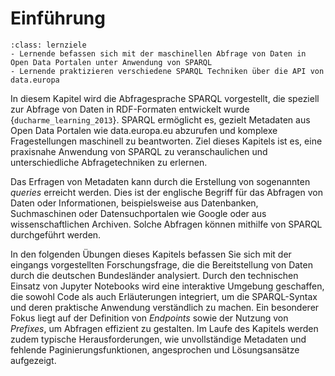 # Einführung
```{admonition} Lernziele
:class: lernziele
- Lernende befassen sich mit der maschinellen Abfrage von Daten in Open Data Portalen unter Anwendung von SPARQL
- Lernende praktizieren verschiedene SPARQL Techniken über die API von data.europa
```

In diesem Kapitel wird die Abfragesprache SPARQL vorgestellt, die speziell zur Abfrage von Daten in RDF-Formaten entwickelt wurde {`ducharme_learning_2013`}. SPARQL ermöglicht es, gezielt Metadaten aus Open Data Portalen wie data.europa.eu abzurufen und komplexe Fragestellungen maschinell zu beantworten. Ziel dieses Kapitels ist es, eine praxisnahe Anwendung von SPARQL zu veranschaulichen und unterschiedliche Abfragetechniken zu erlernen.

Das Erfragen von Metadaten kann durch die Erstellung von sogenannten *queries* erreicht werden. Dies ist der englische Begriff für das Abfragen von Daten oder Informationen, beispielsweise aus Datenbanken, Suchmaschinen oder Datensuchportalen wie Google oder aus wissenschaftlichen Archiven. Solche Abfragen können mithilfe von SPARQL durchgeführt werden. 

In den folgenden Übungen dieses Kapitels befassen Sie sich mit der eingangs vorgestellten Forschungsfrage, die die Bereitstellung von Daten durch die deutschen Bundesländer analysiert. Durch den technischen Einsatz von Jupyter Notebooks wird eine interaktive Umgebung geschaffen, die sowohl Code als auch Erläuterungen integriert, um die SPARQL-Syntax und deren praktische Anwendung verständlich zu machen. Ein besonderer Fokus liegt auf der Definition von *Endpoints* sowie der Nutzung von *Prefixes*, um Abfragen effizient zu gestalten. Im Laufe des Kapitels werden zudem typische Herausforderungen, wie unvollständige Metadaten und fehlende Paginierungsfunktionen, angesprochen und Lösungsansätze aufgezeigt.

